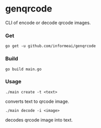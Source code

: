 # genqrcode
CLI of encode or decode qrcode images.
### Get
```
go get -u github.com/informeai/genqrcode
```
### Build
```
go build main.go
```
### Usage
```
./main create -t <text>
```
converts text to qrcode image.
```
./main decode -i <image>
```
decodes qrcode image into text.
